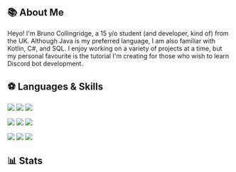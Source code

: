 ## 📚 About Me

Heyo! I'm Bruno Collingridge, a 15 y/o student (and developer, kind of) from the UK.
Although Java is my preferred language, I am also familiar with Kotlin, C#, and SQL. 
I enjoy working on a variety of projects at a time, but my personal favourite is the tutorial I'm creating for those who wish to learn Discord bot development. 

## ⚽ Languages & Skills

![](https://img.shields.io/badge/IntelliJ-000000.svg?style=for-the-badge&logo=intellij-idea&logoColor=white&color=ED4245)
![](https://img.shields.io/badge/VSCode-000000.svg?style=for-the-badge&logo=visualstudiocode&logoColor=white&color=007ACC)
![](https://img.shields.io/badge/Creative_Cloud-000000.svg?style=for-the-badge&logo=adobecreativecloud&logoColor=white&color=47A248)


![](https://img.shields.io/badge/Git-F05032.svg?style=for-the-badge&logo=git&logoColor=white&color=ED4245)
![](https://img.shields.io/badge/MySQL-4479A1.svg?style=for-the-badge&logo=mysql&logoColor=white&color=007ACC)
![](https://img.shields.io/badge/MongoDB-47A248.svg?style=for-the-badge&logo=mongodb&logoColor=white&color=47A248)


![](https://img.shields.io/badge/Java-007396.svg?style=for-the-badge&logo=java&logoColor=white&color=ED4245)
![](https://img.shields.io/badge/Kotlin-000000.svg?style=for-the-badge&logo=kotlin&logoColor=white&color=007ACC)
![](https://img.shields.io/badge/Csharp-239120.svg?style=for-the-badge&logo=csharp&logoColor=white&color=47A248)

## 📊 Stats
